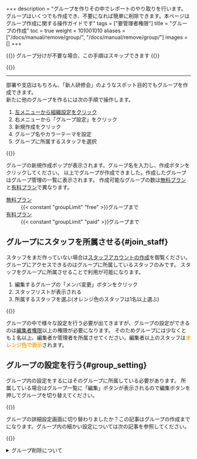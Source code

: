 +++
description = "グループを作りその中でレポートのやり取りを行います。グループはいくつでも作成でき、不要になれば簡単に削除できます。本ページはグループ作成に関する操作ガイドです"
tags = ["要管理者権限"]
title = "グループの作成"
toc = true
weight = 101001010
aliases = ["/docs/manual/remove/group/", "/docs/manual/remove/group/"]
images = []
+++

{{<info>}}
グループ分けが不要な場合、この手順はスキップできます
{{</info>}}

{{<nextBlog>}}

---



部署や支店はもちろん、「新人研修会」のようなスポット目的でもグループを作成できます。  
新たに他のグループを作るには次の手順で操作します。

1. [左メニューから組織設定をクリック](/docs/manual/initial-setting/staff/rank/#rootSettingBtn)
2. 右メニューから「グループ設定」をクリック
3. 新規作成をクリック
4. グループ名やカラーテーマを設定
5. グループに所属するスタッフを選択


{{<icatch filename="add_group" msg="「グループ設定」のセクションに移動し、新規追加をクリックしてグループを作成します" alice="ok">}}

グループの新規作成ポップが表示されます。グループ名を入力し、作成ボタンをクリックしてください。
以上でグループが作成できました。作成したグループはグループ管理の一覧に表示されます。
作成可能なグループの数は[無料プラン](/docs/price/free/)と[有料プラン](/docs/price/_about/#fee)で異なります。

<dl class="basic">
<dt><a href="/docs/price/free/">無料プラン</a></dt>
<dd>{{< constant "groupLimit" "free" >}}グループまで</dd>
<dt><a href="/docs/price/fee/">有料プラン</a></dt>
<dd>{{< constant "groupLimit" "paid" >}}グループまで</dd>
</dl>



## グループにスタッフを所属させる{#join_staff}

スタッフをまだ作っていない場合は[スタッフアカウントの作成](/docs/manual/initial-setting/staff/make/)を御覧ください。
グループにアクセスできるのはグループに所属しているスタッフのみです。
スタッフをグループに所属させることで利用が可能になります。

1. 編集するグループの「メンバ変更」ボタンをクリック
1. スタッフリストが表示される
1. 所属するスタッフを選ぶ(オレンジ色のスタッフは1名以上選ぶ)

{{<icatch filename="assign-staff2" msg="グループに所属するスタッフを選択しましょう。✅の入ったスタッフは所属済みです">}}

グループの中で様々な設定を行う必要が出てきますが、グループの設定ができるのは[編集者権限](/docs/manual/initial-setting/staff/rank/)以上の権限が必要になります。
そのためグループには少なくとも１名以上、編集者か管理者を所属させてください。編集者以上のスタッフは<span style="color:orange;font-weight:bold">オレンジ色で表示</span>されます。

## グループの設定を行う{#group_setting}

グループ内の設定をするにはそのグループに所属している必要があります。
所属している場合はグループ一覧に「編集」ボタンが表示されるので編集ボタンを押してグループを切り替えてください。

{{<icatch filename="move-group" msg="グループ内の細かい設定はグループ画面から行います。組織管理画面はここでおしまいです" alice="guide">}}

グループの詳細設定画面に切り替わりましたか？この記事はグループの作成までになります。グループ内の細かい設定については次の記事を参照してください。

{{<nextBlog>}}


<details>
  <summary>グループ削除について</summary>


## グループの削除{#remove}


グループは無効化・削除の2段構えによる削除となります。
無効化することで全スタッフがグループ内のすべてのデータ（レポートや予定、アクセスログなど）に対するアクセス権を喪失します。
無効化されたグループをその後使用する予定がない場合はグループを削除することができます。グループを削除すると**グループ内のすべてのデータが即座に削除**されます。


{{<info>}}
アクセス権の喪失は管理者も例外ではありません。再び有効化することでアクセス権がもとに戻ります。

{{</info>}}


### グループの無効化と削除の方法{#disable}

1. [左メニューから組織設定をクリック](/docs/manual/initial-setting/staff/rank/#rootSettingBtn)
1. グループ管理のセクションまでスクロールします
1. 削除したいグループの行にあるゴミ箱ボタンをクリックします
1. 無効化されたグループから削除したいグループを完全に削除します

{{<iTablet filename="remove-group" msg="不要なグループは無効化してアクセス権限を全て喪失させよう" alice="ok">}}




ゴミ箱をクリックするとそのグループは「グループ一覧」から「無効化されたグループ」に移動します。
無効化されたグループを開き、完全に削除ボタンをクリックすることでグループを削除できます。


完全に削除ボタンは誤操作を防ぐため確認メッセージが表示されます。確認後の「削除」ボタンをクリックすることで削除のリクエストが受領されます。
すべてのデータを削除するため処理はサーバ側でおこなわれるため、完了にはデータの量にもよりますが数十秒ほどかかります。処理が完了すると「無効化されたグループ」一覧から表示されなくなります。

### 無効化時に権限不足が表示される場合{#message}

グループを無効化した直後に**権限不足のエラーメッセージ**が表示されることがあります。

このエラーは無効化しようとしているグループのデータを監視するフラグが立っているときに発生します。例えばレポートなどが監視対象になりますが、
監視中のグループが無効化されたことにより監視の権限が無くなることでエラーが表示されます。
「無効化されたグループ」に移動していれば無効化自体は正常に動作しているのでご安心ください。


</details>

